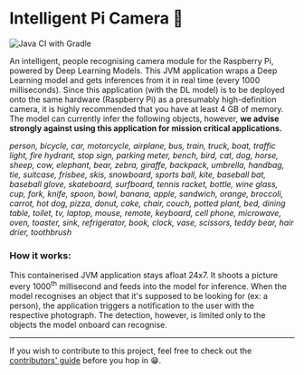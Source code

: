 # Intelligent Pi Camera 📸

![Java CI with Gradle](https://github.com/github/docs/actions/workflows/main.yml/badge.svg)

An intelligent, people recognising camera module for the Raspberry Pi,
powered by Deep Learning Models. This JVM application wraps a Deep Learning model
and gets inferences from it in real time (every 1000 milliseconds). 
Since this application (with the DL model) is to be deployed onto the same hardware
(Raspberry Pi) as a presumably high-definition camera, it is highly recommended that you have at least 4 GB of memory.
The model can currently infer the following objects, however, **we advise strongly against using this 
application for mission critical applications.**


*person, bicycle, car, motorcycle, airplane, bus, train, truck, boat, traffic light, fire hydrant, 
stop sign, parking meter, bench, bird, cat, dog, horse, sheep, cow, elephant, bear, zebra, giraffe, 
backpack, umbrella, handbag, tie, suitcase, frisbee, skis, snowboard, sports ball, kite, baseball bat, 
baseball glove, skateboard, surfboard, tennis racket, bottle, wine glass, cup, fork, knife, spoon, bowl, 
banana, apple, sandwich, orange, broccoli, carrot, hot dog, pizza, donut, cake, chair, couch, potted plant, 
bed, dining table, toilet, tv, laptop, mouse, remote, keyboard, cell phone, microwave, oven, toaster, sink, 
refrigerator, book, clock, vase, scissors, teddy bear, hair drier, toothbrush*


### How it works:
This containerised JVM application stays afloat 24x7.
It shoots a picture every 1000<sup>th</sup> millisecond and feeds into the model for inference.
When the model recognises an object that it's supposed to be looking for (ex: a person), the application
triggers a notification to the user with the respective photograph. The detection, however, is limited 
only to the objects the model onboard can recognise.

---
If you wish to contribute to this project, feel free to check out the 
[contributors' guide](CONTRIBUTING.md) before you hop in 😁.